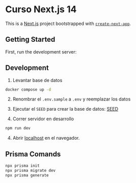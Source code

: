 # Curso Next.js 14

This is a [Next.js](https://nextjs.org/) project bootstrapped with [`create-next-app`](https://github.com/vercel/next.js/tree/canary/packages/create-next-app).

## Getting Started

First, run the development server:

## Development

1. Levantar base de datos

```bash
docker compose up -d
```

2. Renombrar el `.env.sample` a `.env` y reemplazar los datos

3. Ejecutar el `SEED` para crear la base de datos: [SEED](http://localhost:3000/api/seed)

4. Correr servidor en desarrollo

```bash
npm run dev
```

4. Abrir [localhost](http://localhost:3000) en el navegador.

## Prisma Comands

```bash
npx prisma init
npx prisma migrate dev
npx prisma generate
```
